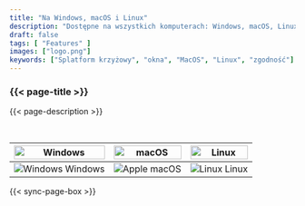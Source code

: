 ```yaml
---
title: "Na Windows, macOS i Linux"
description: "Dostępne na wszystkich komputerach: Windows, macOS, Linux"
draft: false
tags: [ "Features" ]
images: ["logo.png"]
keywords: ["Splatform krzyżowy", "okna", "MacOS", "Linux", "zgodność"]
---
```

<!-- header-end -->

### {{< page-title >}} 
{{< page-description >}} 

<br>

| <img src="/cross-platform/tx-win.png" alt="Windows" style="width: 100%;" /> | <img src="/cross-platform/tx-mac.png" alt="macOS" style="width: 100%;" /> | <img src="/cross-platform/tx-linux.png" alt="Linux" style="width: 100%;" /> |
|------------------------------------------------------------------------------|------------------------------------------------------------------------------|----------------------------------------------------------------------------|
| <img src="/images/windows-icon.svg" alt="Windows"   />  Windows             |  <img src="/images/apple-icon.svg" alt="Apple"   /> macOS         | <img src="/images/linux-icon.svg" alt="Linux"   />  Linux   |

 

 {{< sync-page-box >}}